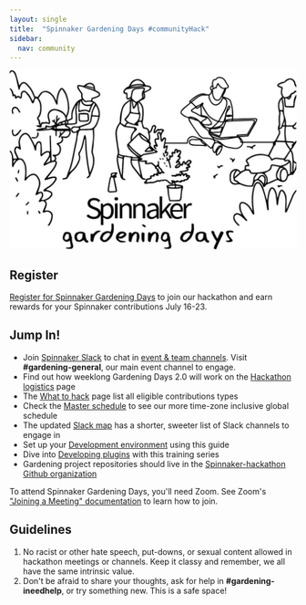 ```yaml
---
layout: single
title:  "Spinnaker Gardening Days #communityHack"
sidebar:
  nav: community
---
```

![image](SpinnakerGardeningDays.jpg)
## Register
[Register for Spinnaker Gardening Days](https://go.armory.io/gardening) to join our hackathon and earn rewards for your Spinnaker contributions July 16-23.

## Jump In!
* Join [Spinnaker Slack](https://join.spinnaker.io) to chat in [event & team channels](slack-map.md). Visit __#gardening-general__, our main event channel to engage.
* Find out how weeklong Gardening Days 2.0 will work on the [Hackathon logistics](hack-logistics.md) page
* The [What to hack](what-to-hack.md) page list all eligible contributions types
* Check the [Master schedule](schedule.md) to see our more time-zone inclusive global schedule
* The updated [Slack map](slack-map.md) has a shorter, sweeter list of Slack channels to engage in
* Set up your [Development environment](dev-environment.md) using this guide
* Dive into [Developing plugins](developing-plugins.md) with this training series
* Gardening project repositories should live in the [Spinnaker-hackathon Github organization](https://github.com/spinnaker-hackathon)

To attend Spinnaker Gardening Days, you'll need Zoom. See Zoom's ["Joining a Meeting" documentation](https://support.zoom.us/hc/en-us/articles/201362193-Joining-a-Meeting) to learn how to join.

## Guidelines
1. No racist or other hate speech, put-downs, or sexual content allowed in hackathon meetings or channels. Keep it classy and remember, we all have the same intrinsic value.
2. Don't be afraid to share your thoughts, ask for help in __#gardening-ineedhelp__, or try something new. This is a safe space!
